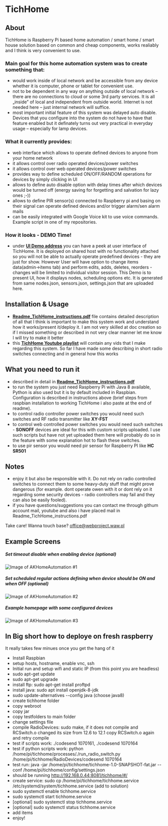 # TichHome

## About

TichHome is Raspberry Pi based home automation / smart home / smart house solution based on common and cheap components, works realiably and I think is very convenient to use.

### Main goal for this home automation system was to create something that:
- would work inside of local network and be accessible from any device whether it is computer, phone or tablet for convenient use.
- not to be dependent in any way on anything outside of local network – there are no connections to cloud or some 3rd party services. It is all „inside” of local and independent from outside world. Internet is not needed here – just internal network will suffice.
- most important initial feature of this system was delayed auto disable. Devices that you configure into the system do not have to have that feature enabled but it definately turns out very practical in everyday usage – especially for lamp devices.

### What it currently provides:
- web interface which allows to operate defined devices to anyone from your home network
- it allows control over radio operated devices/power switches
- it allows control over web operated devices/power switches
- provides way to define scheduled ON/OFF/RANDOM operations for devices by simply clicking in UI
- allows to define auto disable option with delay times after which devices would be turned off (energy saving for forgetting and salvation for lazy ones ;-))
- allows to define PIR sensor(s) connected to Raspberry pi and basing on their signal can operate defined devices and/or trigger alarm/sen alarm mails
- can be easily integrated with Google Voice kit to use voice commands. Example script in one of my repositories.

### How it looks - DEMO Time!
- under **<a href="http://cultrides.com/test/Github/TichHome" target="_blank">UI Demo address</a>** you can have a peek at user interface of TichHome. It is deployed on shared host with no functionality attached so you will not be able to actually operate predefined devices - they are just for show. However User will have option to change items data(admin->items tab) and perform edits, adds, deletes, reorders - changes will be limited to individual visitor session. This Demo is to present UI, how it displays nodes, scheduling options  etc. It is generated from same nodes.json, sensors.json, settings.json that are uploaded here. 

## Installation & Usage

- **<a href="https://github.com/Sznapsollo/TichHome/blob/master/Readme_TichHome_instructions.pdf" target="_blank">Readme_TichHome_instructions.pdf</a>** file contains detailed description of all that I think is important to make this system work and understand how it works/present it/deploy it. I am not very skilled at doc creation so if I missed something or described in not very clear manner let me know I will try to make it better
- this **<a href="https://www.youtube.com/watch?v=C19ARWDYR3c&list=PLjd2MVjW6mhFygrvXyVcdNoq6pHK8MdUW" target="_blank">TichHome Youtube playlist</a>** will contain any vids that I make regarding this system. So far I have made some describing in short radio switches connecting and in general how this works

## What you need to run it

- described in detail in **<a href="https://github.com/Sznapsollo/TichHome/blob/master/Readme_TichHome_instructions.pdf" target="_blank">Readme_TichHome_instructions.pdf</a>**
- to run the system you just need Raspberry Pi with Java 8 available, Python is also used but it is by default included in Raspbian. Configuration is described in instructions above (brief steps from raspbian installation to working TichHome i also paste at the end of readme).
- to control radio controller power switches you would need such switches and RF radio transmitter like **XY-FST**
- to control web controlled power switches you would need such switches - **SONOFF** devices are ideal for this with custom scripts uploaded. I use such scripts but have not yet uploaded them here will probably do so in the feature with some explanation hot to flash these switches.
- to use pir sensor you would need pir sensor for Raspberry PI like **HC SR501**

## Notes
- enjoy it but also be responsible with it. Do not rely on radio controlled switches to connect them to some heavy-duty stuff that might prove dangerous (for example. dont operate owen with it or dont rely on it regarding some security devices - radio controllers may fail and they can also be easily fooled).
- if you have questions/suggestions you can contact me through githum account mail, youtube and also i have placed mail in Readme_TichHome_instructions.pdf

Take care!
Wanna touch base? office@webproject.waw.pl

## Example Screens

##### Set timeout disable when enabling device (optional)
![Image of AKHomeAutomation #1](http://cultrides.com/test/Github/AKHomeAutomation/screen2.JPG?)

##### Set scheduled regular actions defining when device should be ON and when OFF (optional)
![Image of AKHomeAutomation #2](http://cultrides.com/test/Github/AKHomeAutomation/screen1.JPG?)

##### Example homepage with some configured devices
![Image of AKHomeAutomation #3](http://cultrides.com/test/Github/AKHomeAutomation/screen3.JPG?)

## In Big short how to deploye on fresh raspberry

It really takes few minues once you get the hang of it

- Install Raspbian
- setup hosts, hostname, enable vnc, ssh
- Initial run and setup wifi and static IP (from this point you are headless)
- sudo apt-get update
- sudo apt-get upgrade
- install ftp: sudo apt-get install proftpd 
- install java: sudo apt install openjdk-8-jdk
- sudo update-alternatives --config java (choose java8)
- create tichhome folder
- copy webroot
- copy jar
- copy testfolders to main folder
- change settings file
- compile RadioDevices: sudo make, if it does not compile and RCSwitch.o changed its size from 12.6 to 12.1 copy RCSwitch.o again and retry compile
- test if scripts work: ./codesend 1070161, ./codesend 1070164
- test if python scripts work: python /home/pi/tichhome/processes/./run_radio_switch.py /home/pi/tichhome/RadioDevices/codesend 1070164
- test run: java -jar /home/pi/tichhome/tichhome-1.0-SNAPSHOT-fat.jar --conf /home/pi/tichhome/config/settings.json
- should be running http://192.168.0.44:8081/tichhome/#/
- create service: sudo cp /home/pi/tichhome/tichhome.service /etc/systemd/system/tichhome.service (add to solution)
- sudo systemctl enable tichhome.service
- sudo systemctl start tichhome.service
- [optional] sudo systemctl stop tichhome.service
- [optional] sudo systemctl status tichhome.service
- add items
- enjoy!
